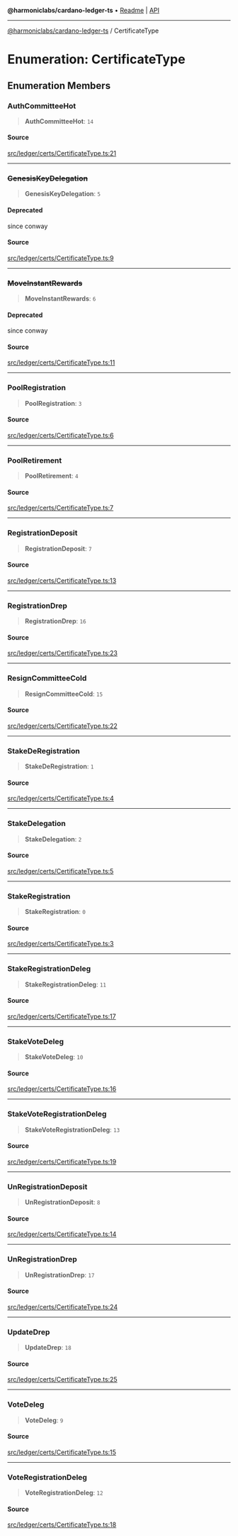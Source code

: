 **@harmoniclabs/cardano-ledger-ts** • [Readme](../README.md) \| [API](../globals.md)

***

[@harmoniclabs/cardano-ledger-ts](../README.md) / CertificateType

# Enumeration: CertificateType

## Enumeration Members

### AuthCommitteeHot

> **AuthCommitteeHot**: `14`

#### Source

[src/ledger/certs/CertificateType.ts:21](https://github.com/HarmonicLabs/cardano-ledger-ts/blob/d1659b0/src/ledger/certs/CertificateType.ts#L21)

***

### ~~GenesisKeyDelegation~~

> **GenesisKeyDelegation**: `5`

#### Deprecated

since conway

#### Source

[src/ledger/certs/CertificateType.ts:9](https://github.com/HarmonicLabs/cardano-ledger-ts/blob/d1659b0/src/ledger/certs/CertificateType.ts#L9)

***

### ~~MoveInstantRewards~~

> **MoveInstantRewards**: `6`

#### Deprecated

since conway

#### Source

[src/ledger/certs/CertificateType.ts:11](https://github.com/HarmonicLabs/cardano-ledger-ts/blob/d1659b0/src/ledger/certs/CertificateType.ts#L11)

***

### PoolRegistration

> **PoolRegistration**: `3`

#### Source

[src/ledger/certs/CertificateType.ts:6](https://github.com/HarmonicLabs/cardano-ledger-ts/blob/d1659b0/src/ledger/certs/CertificateType.ts#L6)

***

### PoolRetirement

> **PoolRetirement**: `4`

#### Source

[src/ledger/certs/CertificateType.ts:7](https://github.com/HarmonicLabs/cardano-ledger-ts/blob/d1659b0/src/ledger/certs/CertificateType.ts#L7)

***

### RegistrationDeposit

> **RegistrationDeposit**: `7`

#### Source

[src/ledger/certs/CertificateType.ts:13](https://github.com/HarmonicLabs/cardano-ledger-ts/blob/d1659b0/src/ledger/certs/CertificateType.ts#L13)

***

### RegistrationDrep

> **RegistrationDrep**: `16`

#### Source

[src/ledger/certs/CertificateType.ts:23](https://github.com/HarmonicLabs/cardano-ledger-ts/blob/d1659b0/src/ledger/certs/CertificateType.ts#L23)

***

### ResignCommitteeCold

> **ResignCommitteeCold**: `15`

#### Source

[src/ledger/certs/CertificateType.ts:22](https://github.com/HarmonicLabs/cardano-ledger-ts/blob/d1659b0/src/ledger/certs/CertificateType.ts#L22)

***

### StakeDeRegistration

> **StakeDeRegistration**: `1`

#### Source

[src/ledger/certs/CertificateType.ts:4](https://github.com/HarmonicLabs/cardano-ledger-ts/blob/d1659b0/src/ledger/certs/CertificateType.ts#L4)

***

### StakeDelegation

> **StakeDelegation**: `2`

#### Source

[src/ledger/certs/CertificateType.ts:5](https://github.com/HarmonicLabs/cardano-ledger-ts/blob/d1659b0/src/ledger/certs/CertificateType.ts#L5)

***

### StakeRegistration

> **StakeRegistration**: `0`

#### Source

[src/ledger/certs/CertificateType.ts:3](https://github.com/HarmonicLabs/cardano-ledger-ts/blob/d1659b0/src/ledger/certs/CertificateType.ts#L3)

***

### StakeRegistrationDeleg

> **StakeRegistrationDeleg**: `11`

#### Source

[src/ledger/certs/CertificateType.ts:17](https://github.com/HarmonicLabs/cardano-ledger-ts/blob/d1659b0/src/ledger/certs/CertificateType.ts#L17)

***

### StakeVoteDeleg

> **StakeVoteDeleg**: `10`

#### Source

[src/ledger/certs/CertificateType.ts:16](https://github.com/HarmonicLabs/cardano-ledger-ts/blob/d1659b0/src/ledger/certs/CertificateType.ts#L16)

***

### StakeVoteRegistrationDeleg

> **StakeVoteRegistrationDeleg**: `13`

#### Source

[src/ledger/certs/CertificateType.ts:19](https://github.com/HarmonicLabs/cardano-ledger-ts/blob/d1659b0/src/ledger/certs/CertificateType.ts#L19)

***

### UnRegistrationDeposit

> **UnRegistrationDeposit**: `8`

#### Source

[src/ledger/certs/CertificateType.ts:14](https://github.com/HarmonicLabs/cardano-ledger-ts/blob/d1659b0/src/ledger/certs/CertificateType.ts#L14)

***

### UnRegistrationDrep

> **UnRegistrationDrep**: `17`

#### Source

[src/ledger/certs/CertificateType.ts:24](https://github.com/HarmonicLabs/cardano-ledger-ts/blob/d1659b0/src/ledger/certs/CertificateType.ts#L24)

***

### UpdateDrep

> **UpdateDrep**: `18`

#### Source

[src/ledger/certs/CertificateType.ts:25](https://github.com/HarmonicLabs/cardano-ledger-ts/blob/d1659b0/src/ledger/certs/CertificateType.ts#L25)

***

### VoteDeleg

> **VoteDeleg**: `9`

#### Source

[src/ledger/certs/CertificateType.ts:15](https://github.com/HarmonicLabs/cardano-ledger-ts/blob/d1659b0/src/ledger/certs/CertificateType.ts#L15)

***

### VoteRegistrationDeleg

> **VoteRegistrationDeleg**: `12`

#### Source

[src/ledger/certs/CertificateType.ts:18](https://github.com/HarmonicLabs/cardano-ledger-ts/blob/d1659b0/src/ledger/certs/CertificateType.ts#L18)
